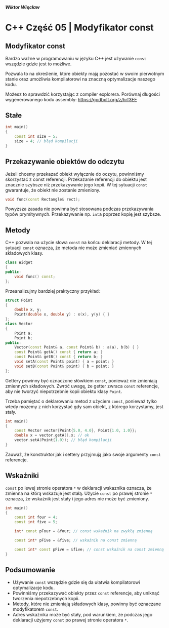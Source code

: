 ##### Wiktor Więcław 
# C++ Część 05 | Modyfikator const

## Modyfikator const
Bardzo ważne w programowaniu w języku C++ jest używanie ```const``` wszędzie gdzie jest to możliwe.

Pozwala to na określenie,
które obiekty mają pozostać w swoim pierwotnym stanie oraz umożliwia kompilatorowi na znaczną optymalizacje naszego kodu. 

Możesz to sprawdzić korzystając z compiler explorera. Porównaj długości wygenerowanego kodu assembly: https://godbolt.org/z/hrf3EE

## Stałe

```c++
int main()
{
    const int size = 5;
    size = 4; // błąd kompilacji
}
```

## Przekazywanie obiektów do odczytu

Jeżeli chcemy przekazać obiekt wyłącznie do oczytu, powinniśmy skorzystać z const referencji. Przekazanie referencji do obiektu jest znacznie szybsze niż przekazywanie jego kopii. W tej sytuacji ```const``` gwarantuje, że obiekt nie zostanie zmieniony.

```c++
void func(const Rectangle& rect);
```

Powyższa zasada nie powinna być stosowana podczas przekazywania typów prymitywnych. Przekazywanie np. ```int```a poprzez kopię jest szybsze.

## Metody
C++ pozwala na użycie słowa ```const``` na końcu deklaracji metody. W tej sytuacji ```const``` oznacza, że metoda nie może zmieniać zmiennych składowych klasy.

```c++
class Widget
{
public:
    void func() const;
};
```

Przeanalizujmy bardziej praktyczny przykład:

```c++
struct Point
{
    double x, y;
    Point(double x, double y) : x(x), y(y) { }
};
class Vector
{
    Point a;
    Point b;
public:
    Vector(const Point& a, const Point& b) : a(a), b(b) { }
    const Point& getA() const { return a; }
    const Point& getB() const { return b; }
    void setA(const Point& point) { a = point; }
    void setB(const Point& point) { b = point; }
};
```

Gettery powinny być oznaczone słówkiem ```const```, ponieważ nie zmieniają zmiennych składowych. Zwróć uwagę, że getter zwraca ```const``` referencje, aby nie tworzyć niepotrzebnie kopii obiektu klasy ```Point```.

Trzeba pamiętać o deklarowaniu metod z użyciem ```const```, ponieważ tylko wtedy możemy z nich korzystać gdy sam obiekt, z którego korzystamy, jest stały.
```c++
int main()
{
    const Vector vector{Point{5.0, 4.0}, Point{1.0, 1.0}};
    double x = vector.getA().x; // ok
    vector.setA(Point{1.0}); // błąd kompilacji
}
```

Zauważ, że konstruktor jak i settery przyjmują jako swoje argumenty ```const``` referencje.

## Wskaźniki

```const``` po lewej stronie operatora ```*``` w deklaracji wskaznika oznacza, że zmienna na którą wskazuje jest stałą. Użycie ```const``` po prawej stronie ```*``` oznacza, że wskaźnik jest stały i jego adres nie może być zmieniony.

```c++
int main()
{
    const int four = 4;
    const int five = 5;

    int* const pFour = &four; // const wskaźnik na zwykłą zmienną

    const int* pFive = &five; // wskaźnik na const zmienną

    const int* const pFive = &five; // const wskaźnik na const zmienną
}
```

## Podsumowanie
* Używanie ```const``` wszędzie gdzie się da ułatwia kompilatorowi optymalizacje kodu.
* Powinniśmy przekazywać obiekty przez ```const``` referencje, aby uniknąć tworzenia niepotrzebnych kopii.
* Metody, które nie zmieniają składowych klasy, powinny być oznaczane modyfikatorem ```const```.
* Adres wskaźnika może być stały, pod warunkiem, że podczas jego deklaracji użyjemy ```const``` po prawej stronie operatora ```*```.